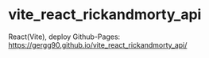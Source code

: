 # vite_react_rickandmorty_api

React(Vite), deploy Github-Pages: https://gergg90.github.io/vite_react_rickandmorty_api/
